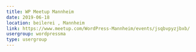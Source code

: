 ```yaml
---
title: WP Meetup Mannheim
date: 2019-06-18
location: beilerei , Mannheim
link: https://www.meetup.com/WordPress-Mannheim/events/jsqbvpyzjbxb/
usergroup: wordpressma
type: usergroup
---
```


